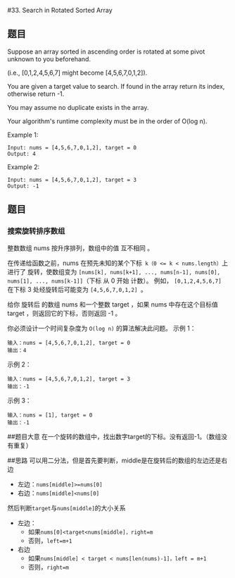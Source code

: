 #33. Search in Rotated Sorted Array
## 题目
Suppose an array sorted in ascending order is rotated at some pivot unknown to you beforehand.

(i.e., [0,1,2,4,5,6,7] might become [4,5,6,7,0,1,2]).

You are given a target value to search. If found in the array return its index, otherwise return -1.

You may assume no duplicate exists in the array.

Your algorithm's runtime complexity must be in the order of O(log n).

Example 1:
```azure
Input: nums = [4,5,6,7,0,1,2], target = 0
Output: 4

```
Example 2:
```azure
Input: nums = [4,5,6,7,0,1,2], target = 3
Output: -1
```
## 题目
### 搜索旋转排序数组
整数数组 nums 按升序排列，数组中的值 互不相同 。

在传递给函数之前，nums 在预先未知的某个下标` k（0 <= k < nums.length）`上进行了 旋转，使数组变为 `[nums[k], nums[k+1], ..., nums[n-1], nums[0], nums[1], ..., nums[k-1]]`（下标 从 0 开始 计数）。
例如， `[0,1,2,4,5,6,7] `在下标 3 处经旋转后可能变为 `[4,5,6,7,0,1,2] `。

给你 旋转后 的数组 nums 和一个整数 target ，如果 nums 中存在这个目标值 target ，则返回它的下标，否则返回 -1 。

你必须设计一个时间复杂度为 `O(log n)` 的算法解决此问题。
示例 1：
```azure
输入：nums = [4,5,6,7,0,1,2], target = 0
输出：4
```
示例 2：
```azure
输入：nums = [4,5,6,7,0,1,2], target = 3
输出：-1
```
示例 3：
```azure
输入：nums = [1], target = 0
输出：-1
```

##题目大意
在一个旋转的数组中，找出数字target的下标。没有返回-1。（数组没有重复）

##思路
可以用二分法，但是首先要判断，middle是在旋转后的数组的左边还是右边
- 左边：`nums[middle]>=nums[0]`
- 右边：`nums[middle]<nums[0]`

然后判断`target`与`nums[middle]`的大小关系
- 左边：
  - 如果`nums[0]<target<nums[middle]，right=m`
  - 否则，`left=m+1`
- 右边
  - 如果`nums[middle] < target < nums[len(nums)-1]，left = m+1`
  - 否则，`right=m`